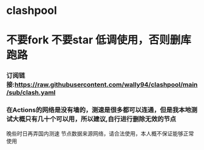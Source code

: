 # clashpool
# 不要fork 不要star  低调使用，否则删库跑路
### 订阅链接:https://raw.githubusercontent.com/wally94/clashpool/main/sub/clash.yaml
### 在Actions的网络是没有墙的，测速是很多都可以连通，但是我本地测试大概只有几十个可以用，所以建议,自行进行删除无效的节点
晚些时日再弄国内测速
节点数据来源网络，请合法使用，本人概不保证能够正常使用
